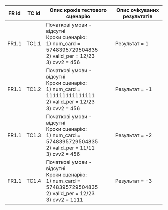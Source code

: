 | FR id | TC id | Опис кроків тестового сценарію | Опис очікуваних результатів |
| ----- | ----- | ------------------------------ | --------------------------- |
| FR1.1 | TC1.1 | Початкові умови - відсутні<br> Кроки сценарію:<br>1) num_card = 5748395729504835<br>2) valid_per = 12/23<br>3) cvv2 = 456| Результат = 1 |
| FR1.1 | TC1.2 | Початкові умови - відсутні<br> Кроки сценарію:<br>1) num_card = 111111111111111<br>2) valid_per = 12/23<br>3) cvv2 = 456| Результат = -1 |
| FR1.1 | TC1.3 | Початкові умови - відсутні<br> Кроки сценарію:<br>1) num_card = 5748395729504835<br>2) valid_per = 11/11<br>3) cvv2 = 456| Результат = -2 |
| FR1.1 | TC1.4 | Початкові умови - відсутні<br> Кроки сценарію:<br>1) num_card = 5748395729504835<br>2) valid_per = 12/23<br>3) cvv2 = 1111| Результат = -3 |
